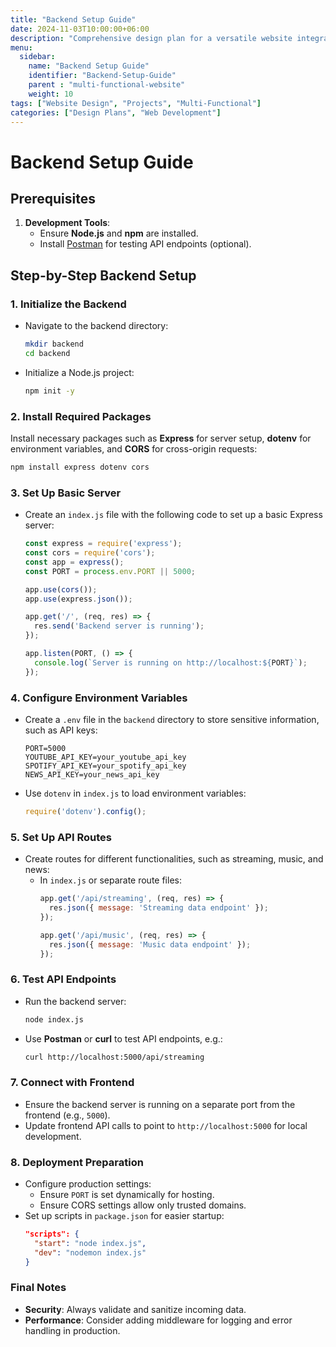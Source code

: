 ```yaml
---
title: "Backend Setup Guide"
date: 2024-11-03T10:00:00+06:00
description: "Comprehensive design plan for a versatile website integrating streaming services, a music platform, social media reels, and a news section."
menu:
  sidebar:
    name: "Backend Setup Guide"
    identifier: "Backend-Setup-Guide"
    parent : "multi-functional-website"
    weight: 10
tags: ["Website Design", "Projects", "Multi-Functional"]
categories: ["Design Plans", "Web Development"]
---
```


# Backend Setup Guide

## Prerequisites
1. **Development Tools**:
   - Ensure **Node.js** and **npm** are installed.
   - Install [Postman](https://www.postman.com/) for testing API endpoints (optional).

## Step-by-Step Backend Setup

### 1. Initialize the Backend
- Navigate to the backend directory:
  ```bash
  mkdir backend
  cd backend
  ```
- Initialize a Node.js project:
  ```bash
  npm init -y
  ```

### 2. Install Required Packages
Install necessary packages such as **Express** for server setup, **dotenv** for environment variables, and **CORS** for cross-origin requests:
  ```bash
  npm install express dotenv cors
  ```

### 3. Set Up Basic Server
- Create an `index.js` file with the following code to set up a basic Express server:
  ```javascript
  const express = require('express');
  const cors = require('cors');
  const app = express();
  const PORT = process.env.PORT || 5000;

  app.use(cors());
  app.use(express.json());

  app.get('/', (req, res) => {
    res.send('Backend server is running');
  });

  app.listen(PORT, () => {
    console.log(`Server is running on http://localhost:${PORT}`);
  });
  ```

### 4. Configure Environment Variables
- Create a `.env` file in the `backend` directory to store sensitive information, such as API keys:
  ```plaintext
  PORT=5000
  YOUTUBE_API_KEY=your_youtube_api_key
  SPOTIFY_API_KEY=your_spotify_api_key
  NEWS_API_KEY=your_news_api_key
  ```
- Use `dotenv` in `index.js` to load environment variables:
  ```javascript
  require('dotenv').config();
  ```

### 5. Set Up API Routes
- Create routes for different functionalities, such as streaming, music, and news:
  - In `index.js` or separate route files:
    ```javascript
    app.get('/api/streaming', (req, res) => {
      res.json({ message: 'Streaming data endpoint' });
    });

    app.get('/api/music', (req, res) => {
      res.json({ message: 'Music data endpoint' });
    });
    ```

### 6. Test API Endpoints
- Run the backend server:
  ```bash
  node index.js
  ```
- Use **Postman** or **curl** to test API endpoints, e.g.:
  ```bash
  curl http://localhost:5000/api/streaming
  ```

### 7. Connect with Frontend
- Ensure the backend server is running on a separate port from the frontend (e.g., `5000`).
- Update frontend API calls to point to `http://localhost:5000` for local development.

### 8. Deployment Preparation
- Configure production settings:
  - Ensure `PORT` is set dynamically for hosting.
  - Ensure CORS settings allow only trusted domains.
- Set up scripts in `package.json` for easier startup:
  ```json
  "scripts": {
    "start": "node index.js",
    "dev": "nodemon index.js"
  }
  ```

### Final Notes
- **Security**: Always validate and sanitize incoming data.
- **Performance**: Consider adding middleware for logging and error handling in production.
